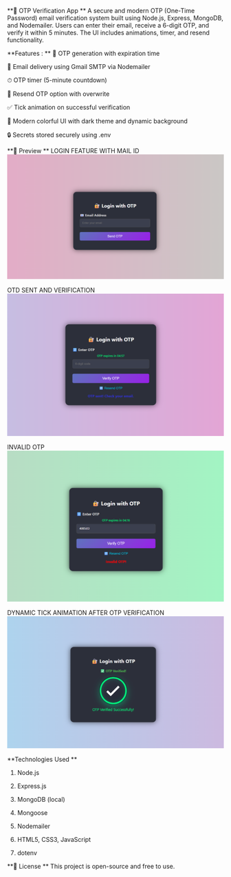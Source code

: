 **📧 OTP Verification App
**
A secure and modern OTP (One-Time Password) email verification system built using Node.js, Express, MongoDB, and Nodemailer. Users can enter their email, receive a 6-digit OTP, and verify it within 5 minutes. The UI includes animations, timer, and resend functionality.

**Features :
**
🔐 OTP generation with expiration time

📩 Email delivery using Gmail SMTP via Nodemailer

⏱ OTP timer (5-minute countdown)

🔁 Resend OTP option with overwrite

✅ Tick animation on successful verification

🎨 Modern colorful UI with dark theme and dynamic background

🔒 Secrets stored securely using .env


**📸 Preview
**
LOGIN FEATURE WITH MAIL ID
![OTP Preview](./assets/IMG2.png.png)

OTD SENT AND VERIFICATION
![OTP Preview](./assets/IMG3.PNG.png)

INVALID OTP 
![OTP Preview](./assets/IMG4.PNG.png)

DYNAMIC TICK ANIMATION AFTER OTP VERIFICATION
![OTP Preview](./assets/IMG1.png.png)



**Technologies Used
**

1. Node.js

2. Express.js

3. MongoDB (local)

4. Mongoose

5. Nodemailer

6. HTML5, CSS3, JavaScript

7. dotenv


**🧾 License
**
This project is open-source and free to use.

